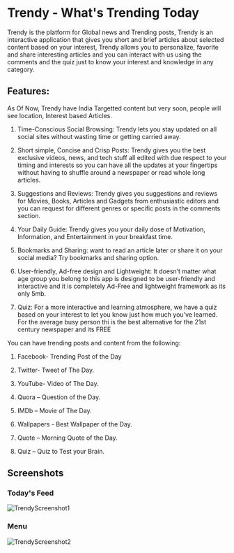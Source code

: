 # Trendy - What's Trending Today
Trendy is the platform for Global news and Trending posts, Trendy is an interactive application that gives you short and brief articles about selected content based on your interest, Trendy allows you to personalize, favorite and share interesting articles and you can interact with us using the comments and the quiz just to know your interest and knowledge in any category.

## Features:

As Of Now, Trendy have India Targetted content but very soon, people will see location, Interest based Articles.
1) Time-Conscious Social Browsing: Trendy lets you stay updated on all social sites without wasting time or getting carried away.

2) Short simple, Concise and Crisp Posts: Trendy gives you the best exclusive videos, news, and tech stuff all edited with due respect to your timing and interests so you can have all the updates at your fingertips without having to shuffle around a newspaper or read whole long articles.

3) Suggestions and Reviews: Trendy gives you suggestions and reviews for Movies, Books, Articles and Gadgets from enthusiastic editors and you can request for different genres or specific posts in the comments section.

4) Your Daily Guide: Trendy gives you your daily dose of Motivation, Information, and Entertainment in your breakfast time.

5) Bookmarks and Sharing: want to read an article later or share it on your social media? Try bookmarks and sharing option.

6) User-friendly, Ad-free design and Lightweight: It doesn’t matter what age group you belong to this app is designed to be user-friendly and interactive and it is completely Ad-Free and lightweight framework as its only 5mb.

7) Quiz: For a more interactive and learning atmosphere, we have a quiz based on your interest to let you know just how much you’ve learned.
For the average busy person thi is the best alternative for the 21st century newspaper and its FREE

You can have trending posts and content from the following:

1. Facebook- Trending Post of the Day

2. Twitter- Tweet of The Day.

3. YouTube- Video of The Day.

4. Quora – Question of the Day.

5. IMDb – Movie of The Day.

6. Wallpapers - Best Wallpaper of the Day.

7. Quote – Morning Quote of the Day.

8. Quiz – Quiz to Test your Brain.

## Screenshots
### Today's Feed
![TrendyScreenshot1](https://user-images.githubusercontent.com/36758614/88485296-d36abb80-cf42-11ea-91a2-9e096d9b66a3.png)

### Menu
![TrendyScreenshot2](https://user-images.githubusercontent.com/36758614/88485333-19278400-cf43-11ea-9674-fb5aa8d0b0e9.png)

